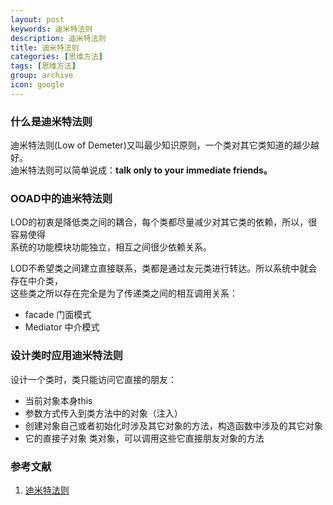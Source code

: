 ```yaml
---
layout: post
keywords: 迪米特法则
description: 迪米特法则
title: 迪米特法则
categories: [思维方法]
tags: [思维方法]
group: archive
icon: google
---
```


### 什么是迪米特法则
迪米特法则(Low of Demeter)又叫最少知识原则，一个类对其它类知道的越少越好。  
迪米特法则可以简单说成：**talk only to your immediate friends。**

### OOAD中的迪米特法则
LOD的初衷是降低类之间的耦合，每个类都尽量减少对其它类的依赖，所以，很容易使得  
系统的功能模块功能独立，相互之间很少依赖关系。  

LOD不希望类之间建立直接联系，类都是通过友元类进行转达。所以系统中就会存在中介类，  
这些类之所以存在完全是为了传递类之间的相互调用关系：
- facade 门面模式
- Mediator 中介模式

### 设计类时应用迪米特法则
设计一个类时，类只能访问它直接的朋友：
- 当前对象本身this
- 参数方式传入到类方法中的对象（注入）
- 创建对象自己或者初始化时涉及其它对象的方法，构造函数中涉及的其它对象
- 它的直接子对象
类对象，可以调用这些它直接朋友对象的方法




### 参考文献
1. [迪米特法则](https://baike.baidu.com/item/%E8%BF%AA%E7%B1%B3%E7%89%B9%E6%B3%95%E5%88%99/2107000)